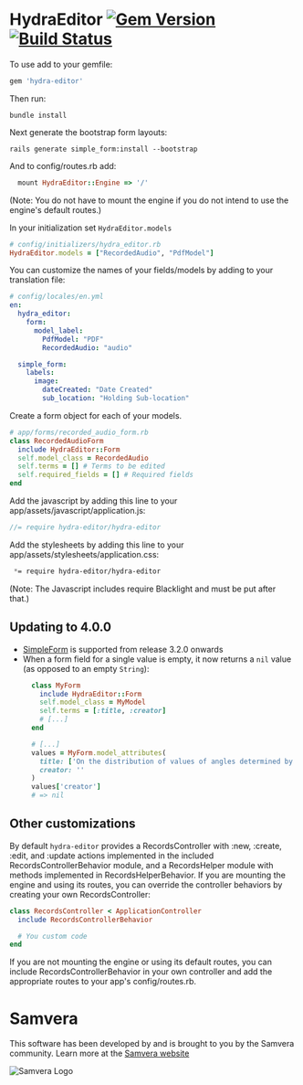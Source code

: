 # HydraEditor [![Gem Version](https://badge.fury.io/rb/hydra-editor.png)](http://badge.fury.io/rb/hydra-editor) [![Build Status](https://travis-ci.org/samvera/hydra-editor.png)](https://travis-ci.org/samvera/hydra-editor)

To use add to your gemfile:

```ruby
gem 'hydra-editor'
```

Then run:
```
bundle install
```

Next generate the bootstrap form layouts:
```
rails generate simple_form:install --bootstrap
```

And to config/routes.rb add:

```ruby
  mount HydraEditor::Engine => '/'
```

(Note: You do not have to mount the engine if you do not intend to use the engine's default routes.)

In your initialization set ```HydraEditor.models```

```ruby
# config/initializers/hydra_editor.rb
HydraEditor.models = ["RecordedAudio", "PdfModel"]
```

You can customize the names of your fields/models by adding to your translation file:

```yaml
# config/locales/en.yml
en:
  hydra_editor:
    form:
      model_label:
        PdfModel: "PDF"
        RecordedAudio: "audio"

  simple_form:
    labels:
      image:
        dateCreated: "Date Created"
        sub_location: "Holding Sub-location"
```

Create a form object for each of your models.

```ruby
# app/forms/recorded_audio_form.rb
class RecordedAudioForm
  include HydraEditor::Form
  self.model_class = RecordedAudio
  self.terms = [] # Terms to be edited
  self.required_fields = [] # Required fields
end
```

Add the javascript by adding this line to your app/assets/javascript/application.js:

```javascript
//= require hydra-editor/hydra-editor
```

Add the stylesheets by adding this line to your app/assets/stylesheets/application.css:

```css
 *= require hydra-editor/hydra-editor
```

(Note: The Javascript includes require Blacklight and must be put after that.)

## Updating to 4.0.0

* [SimpleForm](https://github.com/plataformatec/simple_form) is supported from release 3.2.0 onwards
* When a form field for a single value is empty, it now returns a `nil` value (as opposed to an empty `String`):
  ```ruby
    class MyForm
      include HydraEditor::Form
      self.model_class = MyModel
      self.terms = [:title, :creator]
      # [...]
    end

    # [...]
    values = MyForm.model_attributes(
      title: ['On the distribution of values of angles determined by coplanar points.'],
      creator: ''
    )
    values['creator']
    # => nil
  ```

## Other customizations

By default `hydra-editor` provides a RecordsController with :new, :create, :edit, and :update actions implemented in the included RecordsControllerBehavior module, and a RecordsHelper module with methods implemented in RecordsHelperBehavior.  If you are mounting the engine and using its routes, you can override the controller behaviors by creating your own RecordsController:

```ruby
class RecordsController < ApplicationController
  include RecordsControllerBehavior

  # You custom code
end
```

If you are not mounting the engine or using its default routes, you can include RecordsControllerBehavior in your own controller and add the appropriate routes to your app's config/routes.rb.

# Samvera
This software has been developed by and is brought to you by the Samvera community.  Learn more at the
[Samvera website](https://samvera.org/)

![Samvera Logo](https://wiki.duraspace.org/download/thumbnails/87459292/samvera-fall-font2-200w.png?version=1&modificationDate=1498550535816&api=v2)
